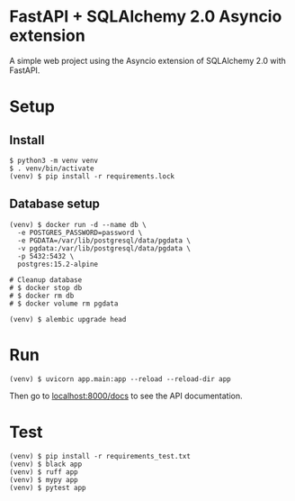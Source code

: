 # FastAPI + SQLAlchemy 2.0 Asyncio extension

A simple web project using the Asyncio extension of SQLAlchemy 2.0 with FastAPI.

# Setup

## Install

```shell
$ python3 -m venv venv
$ . venv/bin/activate
(venv) $ pip install -r requirements.lock
```

## Database setup

```shell
(venv) $ docker run -d --name db \
  -e POSTGRES_PASSWORD=password \
  -e PGDATA=/var/lib/postgresql/data/pgdata \
  -v pgdata:/var/lib/postgresql/data/pgdata \
  -p 5432:5432 \
  postgres:15.2-alpine

# Cleanup database
# $ docker stop db
# $ docker rm db
# $ docker volume rm pgdata

(venv) $ alembic upgrade head
```

# Run

```shell
(venv) $ uvicorn app.main:app --reload --reload-dir app
```

Then go to [localhost:8000/docs](http://localhost:8000/docs) to see the API documentation.

# Test

```shell
(venv) $ pip install -r requirements_test.txt
(venv) $ black app
(venv) $ ruff app
(venv) $ mypy app
(venv) $ pytest app
```
